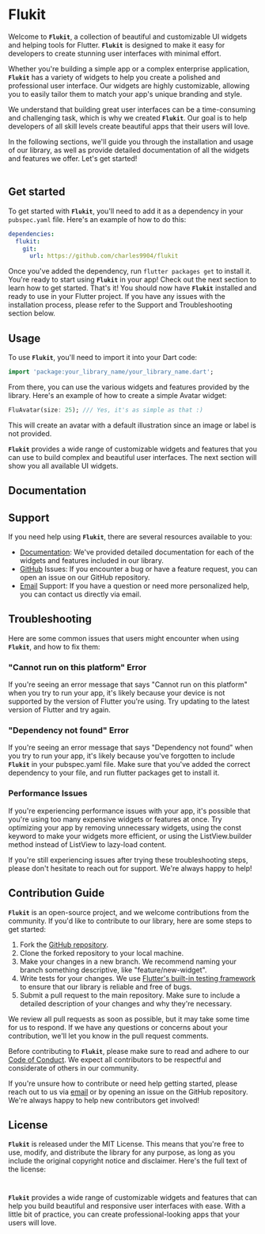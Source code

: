 # Flukit

Welcome to **`Flukit`**, a collection of beautiful and customizable UI widgets and helping tools for Flutter. **`Flukit`** is designed to make it easy for developers to create stunning user interfaces with minimal effort.

Whether you're building a simple app or a complex enterprise application, **`Flukit`** has a variety of widgets to help you create a polished and professional user interface. Our widgets are highly customizable, allowing you to easily tailor them to match your app's unique branding and style.

We understand that building great user interfaces can be a time-consuming and challenging task, which is why we created **`Flukit`**. Our goal is to help developers of all skill levels create beautiful apps that their users will love.

In the following sections, we'll guide you through the installation and usage of our library, as well as provide detailed documentation of all the widgets and features we offer. Let's get started!
<br/>
<br/>

## Get started

To get started with **`Flukit`**, you'll need to add it as a dependency in your `pubspec.yaml` file. Here's an example of how to do this:

``` yaml
dependencies:
  flukit:
    git:
      url: https://github.com/charles9904/flukit
```

Once you've added the dependency, run `flutter packages get` to install it.
You're ready to start using **`Flukit`** in your app! Check out the next section to learn how to get started.
That's it! You should now have **`Flukit`** installed and ready to use in your Flutter project. If you have any issues with the installation process, please refer to the Support and Troubleshooting section below.

## Usage

To use **`Flukit`**, you'll need to import it into your Dart code:

``` dart
import 'package:your_library_name/your_library_name.dart';
```

From there, you can use the various widgets and features provided by the library. Here's an example of how to create a simple Avatar widget:

``` dart
FluAvatar(size: 25); /// Yes, it's as simple as that :)
```

This will create an avatar with a default illustration since an image or label is not provided.

**`Flukit`** provides a wide range of customizable widgets and features that you can use to build complex and beautiful user interfaces. The next section will show you all available UI widgets.

## Documentation

## Support

If you need help using **`Flukit`**, there are several resources available to you:

- [Documentation](_): We've provided detailed documentation for each of the widgets and features included in our library.
- [GitHub](_) Issues: If you encounter a bug or have a feature request, you can open an issue on our GitHub repository.
- [Email](_) Support: If you have a question or need more personalized help, you can contact us directly via email.

## Troubleshooting

Here are some common issues that users might encounter when using **`Flukit`**, and how to fix them:

### "Cannot run on this platform" Error

If you're seeing an error message that says "Cannot run on this platform" when you try to run your app, it's likely because your device is not supported by the version of Flutter you're using. Try updating to the latest version of Flutter and try again.

### "Dependency not found" Error

If you're seeing an error message that says "Dependency not found" when you try to run your app, it's likely because you've forgotten to include **`Flukit`** in your pubspec.yaml file. Make sure that you've added the correct dependency to your file, and run flutter packages get to install it.

### Performance Issues

If you're experiencing performance issues with your app, it's possible that you're using too many expensive widgets or features at once. Try optimizing your app by removing unnecessary widgets, using the const keyword to make your widgets more efficient, or using the ListView.builder method instead of ListView to lazy-load content.

If you're still experiencing issues after trying these troubleshooting steps, please don't hesitate to reach out for support. We're always happy to help!

## Contribution Guide

**`Flukit`** is an open-source project, and we welcome contributions from the community. If you'd like to contribute to our library, here are some steps to get started:

1. Fork the [GitHub repository](_).
2. Clone the forked repository to your local machine.
3. Make your changes in a new branch. We recommend naming your branch something descriptive, like "feature/new-widget".
4. Write tests for your changes. We use [Flutter's built-in testing framework](_) to ensure that our library is reliable and free of bugs.
5. Submit a pull request to the main repository. Make sure to include a detailed description of your changes and why they're necessary.

We review all pull requests as soon as possible, but it may take some time for us to respond. If we have any questions or concerns about your contribution, we'll let you know in the pull request comments.

Before contributing to **`Flukit`**, please make sure to read and adhere to our [Code of Conduct](_). We expect all contributors to be respectful and considerate of others in our community.

If you're unsure how to contribute or need help getting started, please reach out to us via [email](_) or by opening an issue on the GitHub repository. We're always happy to help new contributors get involved!

## License

**`Flukit`** is released under the MIT License. This means that you're free to use, modify, and distribute the library for any purpose, as long as you include the original copyright notice and disclaimer. Here's the full text of the license:

#

**`Flukit`** provides a wide range of customizable widgets and features that can help you build beautiful and responsive user interfaces with ease. With a little bit of practice, you can create professional-looking apps that your users will love.
